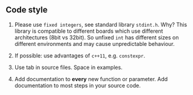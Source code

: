 Code style
----------

1. Please use ``fixed integers``, see standard library `stdint.h`. Why? This library is compatible to different boards which use different architectures (8bit vs 32bit). So unfixed ``int`` has different sizes on different environments and may cause unpredictable behaviour.

2. If possible: use advantages of `c++11`, e.g. `constexpr`.

3. Use tab in source files. Space in examples.

4. Add documentation to **every** new function or parameter. Add documentation to most steps in your source code.
